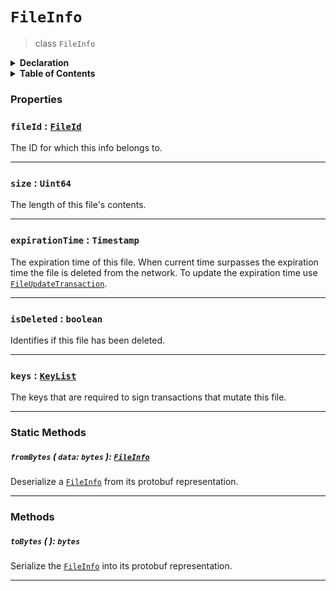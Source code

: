 # `FileInfo`

> class `FileInfo`

<details>
<summary><b>Declaration</b></summary>

```typescript
abstract class FileInfo {
    static fromBytes(data: bytes): FileInfo;

    /* property */ fileId: FileId;

    /* property */ size: Uint64;

    /* property */ expirationTime: Timestamp;

    /* property */ isDeleted: boolean;

    /* property */ keys: KeyList;

    toBytes(): bytes;
}
```

</details>

<details>
<summary><b>Table of Contents</b></summary>



| Item | Java | JavaScript | Go
| - | - | - | - |
| [`fromBytes`](#frombytes-data-bytes-fileinfo) | ✅ | ✅ | ✅
| [`fileId`](#fileid-fileid) | ✅ | ✅ | ✅
| [`size`](#size-uint64) | ✅ | ✅ | ✅
| [`expirationTime`](#expirationtime-timestamp) | ✅ | ✅ | ✅
| [`deleted`](#isdeleted-boolean) | ✅ | ✅ | ✅
| [`keys`](#keys-keylist) | ✅ | ✅ | ✅
| [`toBytes`](#tobytes-bytes) | ✅ | ✅ | ✅

</details>


### Properties

### `fileId` : [`FileId`](reference/file/FileId.md)

The ID for which this info belongs to.

---

### `size` : `Uint64`

The length of this file's contents.

---

### `expirationTime` : `Timestamp`

The expiration time of this file. When current time surpasses the expiration time the
file is deleted from the network. To update the expiration time use [`FileUpdateTransaction`](reference/file/FileUpdateTransaction.md).

---

### `isDeleted` : `boolean`

Identifies if this file has been deleted.

---

### `keys` : [`KeyList`](reference/cryptography/KeyList.md)

The keys that are required to sign transactions that mutate this file.

---

### Static Methods

##### `fromBytes` ( `data`: `bytes` ): [`FileInfo`](#)

Deserialize a [`FileInfo`](#) from its protobuf representation.

---

### Methods

##### `toBytes` ( ): `bytes`

Serialize the [`FileInfo`](#) into its protobuf representation.

---
